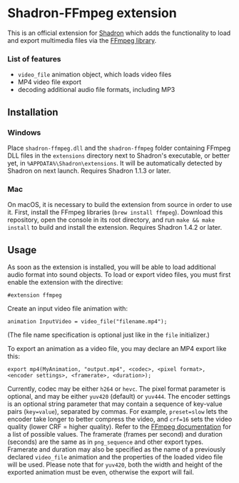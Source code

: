 
# Shadron-FFmpeg extension

This is an official extension for [Shadron](http://www.shadron.info/)
which adds the functionality to load and export multimedia files via
the [FFmpeg library](https://ffmpeg.org/).

### List of features
 - `video_file` animation object, which loads video files
 - MP4 video file export
 - decoding additional audio file formats, including MP3

## Installation

### Windows

Place `shadron-ffmpeg.dll` and the `shadron-ffmpeg` folder containing FFmpeg DLL files
in the `extensions` directory next to Shadron's executable, or better yet,
in `%APPDATA%\Shadron\extensions`. It will be automatically detected by Shadron on next launch.
Requires Shadron 1.1.3 or later.

### Mac

On macOS, it is necessary to build the extension from source in order to use it.
First, install the FFmpeg libraries (`brew install ffmpeg`).
Download this repository, open the console in its root directory,
and run `make && make install` to build and install the extension.
Requires Shadron 1.4.2 or later.

## Usage

As soon as the extension is installed, you will be able to load additional
audio format into sound objects.
To load or export video files, you must first enable the extension with the directive:

    #extension ffmpeg

Create an input video file animation with:

    animation InputVideo = video_file("filename.mp4");

(The file name specification is optional just like in the `file` initializer.)

To export an animation as a video file, you may declare an MP4 export like this:

    export mp4(MyAnimation, "output.mp4", <codec>, <pixel format>, <encoder settings>, <framerate>, <duration>);

Currently, codec may be either `h264` or `hevc`.
The pixel format parameter is optional, and may be either `yuv420` (default) or `yuv444`.
The encoder settings is an optional string parameter that may contain
a sequence of key-value pairs (`key=value`), separated by commas.
For example, `preset=slow` lets the encoder take longer to better compress the video,
and `crf=16` sets the video quality (lower CRF = higher quality).
Refer to the [FFmpeg documentation](https://trac.ffmpeg.org/wiki/Encode/H.264)
for a list of possible values. The framerate (frames per second) and duration (seconds)
are the same as in `png_sequence` and other export types.
Framerate and duration may also be specified as the name of a previously declared `video_file`
animation and the properties of the loaded video file will be used.
Please note that for `yuv420`, both the width and height of the exported animation must be even,
otherwise the export will fail.
